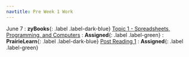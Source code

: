 ```yaml
---
navtitle: Pre Week 1 Work
---
```

June 7
: **zyBooks**{: .label .label-dark-blue} [Topic 1 - Spreadsheets, Programming, and Computers](#)
    : **Assigned**{: .label .label-green} 
: **PrairieLearn**{: .label .label-dark-blue} [Post Reading 1](#)
    : **Assigned**{: .label .label-green} 


